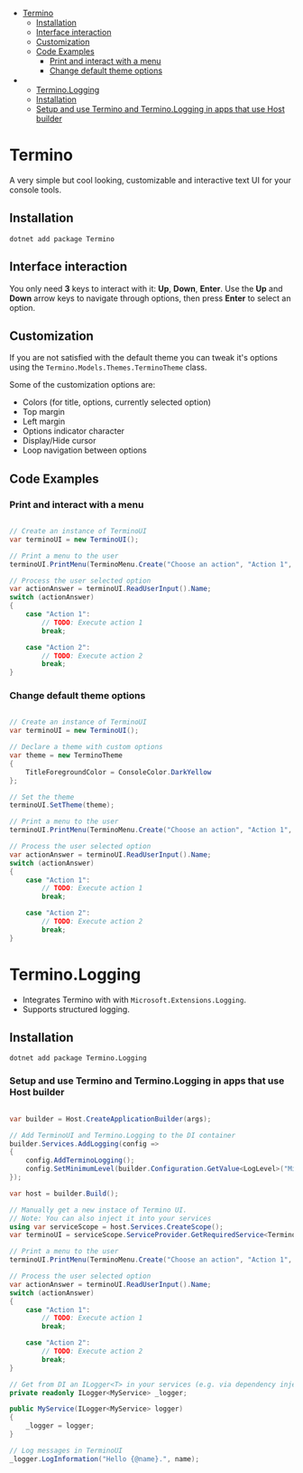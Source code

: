 - [Termino](#termino)
  - [Installation](#installation)
  - [Interface interaction](#interface-interaction)
  - [Customization](#customization)
  - [Code Examples](#code-examples)
    - [Print and interact with a menu](#print-and-interact-with-a-menu)
    - [Change default theme options](#change-default-theme-options)
- - [Termino.Logging](#terminologging)
  - [Installation](#installation-2)
  - [Setup and use Termino and Termino.Logging in apps that use Host builder](#setup-and-use-termino-and-termino.logging-in-apps-that-use-host-builder)
  
# Termino

A very simple but cool looking, customizable and interactive text UI for your console tools.

## Installation

```dotnet add package Termino```

## Interface interaction

You only need **3** keys to interact with it: **Up**, **Down**, **Enter**.
Use the **Up** and **Down** arrow keys to navigate through options, then press **Enter** to select an option.

## Customization

If you are not satisfied with the default theme you can tweak it's options using the ```Termino.Models.Themes.TerminoTheme``` class.

Some of the customization options are:
- Colors (for title, options, currently selected option)
- Top margin
- Left margin
- Options indicator character
- Display/Hide cursor
- Loop navigation between options

## Code Examples

### Print and interact with a menu
```c#

// Create an instance of TerminoUI
var terminoUI = new TerminoUI();

// Print a menu to the user
terminoUI.PrintMenu(TerminoMenu.Create("Choose an action", "Action 1", "Action 2", "Action 3"));

// Process the user selected option
var actionAnswer = terminoUI.ReadUserInput().Name;
switch (actionAnswer)
{
    case "Action 1":
        // TODO: Execute action 1
        break;

    case "Action 2":
        // TODO: Execute action 2
        break;
}
```

### Change default theme options
```c#

// Create an instance of TerminoUI
var terminoUI = new TerminoUI();

// Declare a theme with custom options
var theme = new TerminoTheme
{
    TitleForegroundColor = ConsoleColor.DarkYellow
};

// Set the theme
terminoUI.SetTheme(theme);

// Print a menu to the user
terminoUI.PrintMenu(TerminoMenu.Create("Choose an action", "Action 1", "Action 2", "Action 3"));

// Process the user selected option
var actionAnswer = terminoUI.ReadUserInput().Name;
switch (actionAnswer)
{
    case "Action 1":
        // TODO: Execute action 1
        break;

    case "Action 2":
        // TODO: Execute action 2
        break;
}
```


# Termino.Logging

- Integrates Termino with with `Microsoft.Extensions.Logging`.
- Supports structured logging.

## Installation
```dotnet add package Termino.Logging```

### Setup and use Termino and Termino.Logging in apps that use Host builder
```c#

var builder = Host.CreateApplicationBuilder(args);

// Add TerminoUI and Termino.Logging to the DI container
builder.Services.AddLogging(config =>
{
    config.AddTerminoLogging();
    config.SetMinimumLevel(builder.Configuration.GetValue<LogLevel>("MinimumLogLevel"));
});

var host = builder.Build();

// Manually get a new instace of Termino UI.
// Note: You can also inject it into your services
using var serviceScope = host.Services.CreateScope();
var terminoUI = serviceScope.ServiceProvider.GetRequiredService<TerminoUI>();

// Print a menu to the user
terminoUI.PrintMenu(TerminoMenu.Create("Choose an action", "Action 1", "Action 2", "Action 3"));

// Process the user selected option
var actionAnswer = terminoUI.ReadUserInput().Name;
switch (actionAnswer)
{
    case "Action 1":
        // TODO: Execute action 1
        break;

    case "Action 2":
        // TODO: Execute action 2
        break;
}

// Get from DI an ILogger<T> in your services (e.g. via dependency injection)
private readonly ILogger<MyService> _logger;

public MyService(ILogger<MyService> logger)
{
    _logger = logger;
}

// Log messages in TerminoUI
_logger.LogInformation("Hello {@name}.", name);

```
